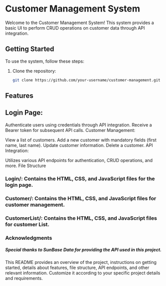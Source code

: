 # Customer Management System

Welcome to the Customer Management System! This system provides a basic UI to perform CRUD operations on customer data through API integration.

## Getting Started

To use the system, follow these steps:

1. Clone the repository:

   ```bash
   git clone https://github.com/your-username/customer-management.git

## Features
## Login Page:

Authenticate users using credentials through API integration.
Receive a Bearer token for subsequent API calls.
Customer Management:

View a list of customers.
Add a new customer with mandatory fields (first name, last name).
Update customer information.
Delete a customer.
API Integration:

Utilizes various API endpoints for authentication, CRUD operations, and more.
File Structure
### Login/: Contains the HTML, CSS, and JavaScript files for the login page.
### Customer/: Contains the HTML, CSS, and JavaScript files for customer management.
### CustomerList/: Contains the HTML, CSS, and JavaScript files for customer List.

### Acknowledgments
##### Special thanks to SunBase Data for providing the API used in this project.

This README provides an overview of the project, instructions on getting started, details about features, file structure, API endpoints, and other relevant information. Customize it according to your specific project details and requirements.

